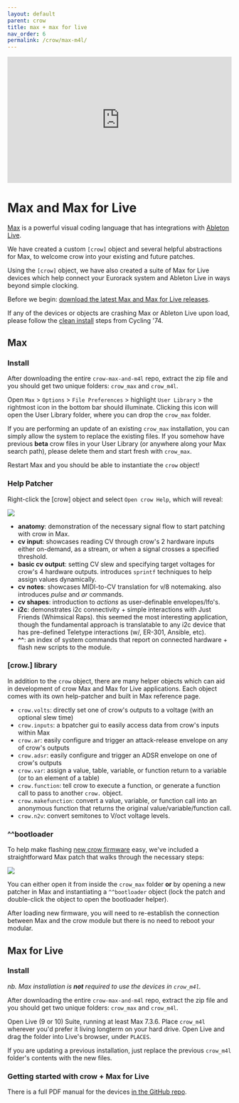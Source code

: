 ```yaml
---
layout: default
parent: crow
title: max + max for live
nav_order: 6
permalink: /crow/max-m4l/
---
```


<div style="padding:56.25% 0 0 0;position:relative;"><iframe src="https://player.vimeo.com/video/437853836" style="position:absolute;top:0;left:0;width:100%;height:100%;" frameborder="0" allow="autoplay; fullscreen" allowfullscreen></iframe></div><script src="https://player.vimeo.com/api/player.js"></script>

# Max and Max for Live


[Max](https://cycling74.com) is a powerful visual coding language that has integrations with [Ableton Live](https://www.ableton.com/en/live/max-for-live/).

We have created a custom `[crow]` object and several helpful abstractions for Max, to welcome crow into your existing and future patches.

Using the `[crow]` object, we have also created a suite of Max for Live devices which help connect your Eurorack system and Ableton Live in ways beyond simple clocking.

Before we begin: [download the latest Max and Max for Live releases](https://github.com/monome/crow-max-and-m4l/releases/latest).

If any of the devices or objects are crashing Max or Ableton Live upon load, please follow the [clean install](https://cycling74.com/support/faq-maxcrash) steps from Cycling '74.

## Max

### Install

After downloading the entire `crow-max-and-m4l` repo, extract the zip file and you should get two unique folders: `crow_max` and `crow_m4l`.

Open `Max` > `Options` > `File Preferences` > highlight `User Library` > the rightmost icon in the bottom bar should illuminate. Clicking this icon will open the User Library folder, where you can drop the `crow_max` folder.

If you are performing an update of an existing `crow_max` installation, you can simply allow the system to replace the existing files. If you somehow have previous **beta** crow files in your User Library (or anywhere along your Max search path), please delete them and start fresh with `crow_max`.

Restart Max and you should be able to instantiate the `crow` object!

### Help Patcher

Right-click the [crow] object and select `Open crow Help`, which will reveal:

![](../images/max-help.png)

- **anatomy**: demonstration of the necessary signal flow to start patching with crow in Max.
- **cv input**: showcases reading CV through crow's 2 hardware inputs either on-demand, as a stream, or when a signal crosses a specified threshold.
- **basic cv output**: setting CV slew and specifying target voltages for crow's 4 hardware outputs. introduces `sprintf` techniques to help assign values dynamically.
- **cv notes**: showcases MIDI-to-CV translation for v/8 notemaking. also introduces *pulse* and *ar* commands.
- **cv shapes**: introduction to *actions* as user-definable envelopes/lfo's.
- **i2c**: demonstrates i2c connectivity + simple interactions with Just Friends (Whimsical Raps). this seemed the most interesting application, though the fundamental approach is translatable to any i2c device that has pre-defined Teletype interactions (w/, ER-301, Ansible, etc).
- **^^**: an index of system commands that report on connected hardware + flash new scripts to the module.

### [crow.] library

In addition to the `crow` object, there are many helper objects which can aid in development of crow Max and Max for Live applications. Each object comes with its own help-patcher and built in Max reference page.

- `crow.volts`: directly set one of crow's outputs to a voltage (with an optional slew time)
- `crow.inputs`: a bpatcher gui to easily access data from crow's inputs within Max
- `crow.ar`: easily configure and trigger an attack-release envelope on any of crow's outputs
- `crow.adsr`: easily configure and trigger an ADSR envelope on one of crow's outputs
- `crow.var`: assign a value, table, variable, or function return to a variable (or to an element of a table)
- `crow.function`: tell crow to execute a function, or generate a function call to pass to another `crow.` object.
- `crow.makefunction`: convert a value, variable, or function call into an anonymous function that returns the original value/variable/function call.
- `crow.n2v`: convert semitones to V/oct voltage levels.

### ^^bootloader
To help make flashing [new crow firmware](https://github.com/monome/crow/releases) easy, we've included a straightforward Max patch that walks through the necessary steps:

![](../images/max-bootloader.png)

You can either open it from inside the `crow_max` folder **or** by opening a new patcher in Max and instantiating a `^^bootloader` object (lock the patch and double-click the object to open the bootloader helper).

After loading new firmware, you will need to re-establish the connection between Max and the crow module but there is no need to reboot your modular.

## Max for Live

### Install

*nb. Max installation is **not** required to use the devices in `crow_m4l`.*

After downloading the entire `crow-max-and-m4l` repo, extract the zip file and you should get two unique folders: `crow_max` and `crow_m4l`.

Open Live (9 or 10) Suite, running at least Max 7.3.6. Place `crow_m4l` wherever you'd prefer it living longterm on your hard drive. Open Live and drag the folder into Live's browser, under `PLACES`.

If you are updating a previous installation, just replace the previous `crow_m4l` folder's contents with the new files.

### Getting started with crow + Max for Live

There is a full PDF manual for the devices [in the GitHub repo](https://github.com/monome/crow-max-and-m4l/blob/master/crowm4lmanual%20-%20200713.pdf).
